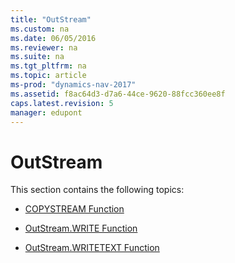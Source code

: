 ```yaml
---
title: "OutStream"
ms.custom: na
ms.date: 06/05/2016
ms.reviewer: na
ms.suite: na
ms.tgt_pltfrm: na
ms.topic: article
ms-prod: "dynamics-nav-2017"
ms.assetid: f8ac64d3-d7a6-44ce-9620-88fcc360ee8f
caps.latest.revision: 5
manager: edupont
---
```

# OutStream
This section contains the following topics:  
  
-   [COPYSTREAM Function](COPYSTREAM-Function.md)  
  
-   [OutStream.WRITE Function](OutStream-WRITE-Function.md)  
  
-   [OutStream.WRITETEXT Function](OutStream-WRITETEXT-Function.md)